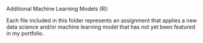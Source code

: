 Additional Machine Learning Models (R):

Each file included in this folder represents an assignment that applies a new data science and/or machine learning model that has not yet been featured in my portfolio. 
